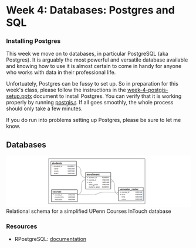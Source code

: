 # Week 4: Databases: Postgres and SQL

### Installing Postgres

This week we move on to databases, in particular PostgreSQL (aka Postgres). It is arguably the most powerful and versatile database available and knowing how to use it is almost certain to come in handy for anyone who works with data in their professional life.

Unfortuately, Postgres can be fussy to set up. So in preparation for this week's class, please follow the instructions in the [week-4-postgis-setup.pptx](https://github.com/MUSA-620-Spring-2018/MUSA-620-Week-4/blob/master/week-4-postgis-setup.pptx) document to install Postgres. You can verify that it is working properly by running [postgis.r](https://github.com/MUSA-620-Spring-2018/MUSA-620-Week-4/blob/master/postgres.R). If all goes smoothly, the whole process should only take a few minutes.

If you do run into problems setting up Postgres, please be sure to let me know.

## Databases

![relational schema courses intouch database](https://github.com/MUSA-620-Spring-2018/MUSA-620-Week-4/blob/master/relational-schema.png "relational schema courses intouch database")
Relational schema for a simplified UPenn Courses InTouch database

### Resources
- RPostgreSQL: [documentation](https://cran.r-project.org/web/packages/RPostgreSQL/RPostgreSQL.pdf)



